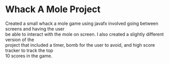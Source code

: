 # Whack A Mole Project
Created a small whack a mole game using javafx involved going between screens and having the user<br/>
be able to interact with the mole on screen.  I also created a slightly different version of the<br/>
project that included a timer, bomb for the user to avoid, and high score tracker to track the top<br/> 
10 scores in the game.

